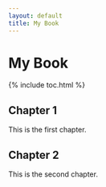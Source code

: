 ```yaml
---
layout: default
title: My Book
---
```


# My Book

{% include toc.html %}

## Chapter 1

This is the first chapter.

## Chapter 2

This is the second chapter.
